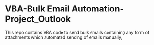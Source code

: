 # VBA-Bulk Email Automation-Project_Outlook
This repo contains VBA code to send bulk emails containing any form of attachments which automated sending of emails manually,
